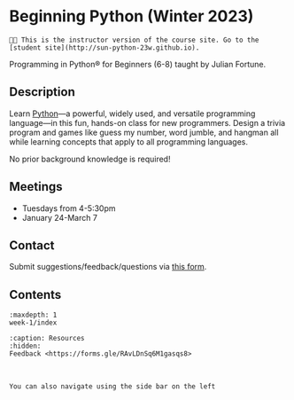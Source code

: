 # Beginning Python (Winter 2023)

```{important}
🧑‍🏫 This is the instructor version of the course site. Go to the [student site](http://sun-python-23w.github.io).
```

Programming in Python® for Beginners (6-8) taught by Julian Fortune.

## Description
Learn [Python](https://python.org)—a powerful, widely used, and versatile programming language—in this fun, hands-on class for new programmers. Design a trivia program and games like guess my number, word jumble, and hangman all while learning concepts that apply to all programming languages.

No prior background knowledge is required!

## Meetings
- Tuesdays from 4-5:30pm
- January 24-March 7

## Contact

Submit suggestions/feedback/questions via [this form](https://forms.gle/RAvLDnSq6M1gasqs8).

## Contents

```{toctree}
:maxdepth: 1
week-1/index
```

<!--
Drafts:
week-2/index
-->


```{toctree}
:caption: Resources
:hidden:
Feedback <https://forms.gle/RAvLDnSq6M1gasqs8>
```

<!--
Drafts:
installing-python
Learning Python 3 <http://openbookproject.net/thinkcs/python/english3e/
Future Coder <https://futurecoder.io>
-->

</br>

```{tip}
You can also navigate using the side bar on the left
```
